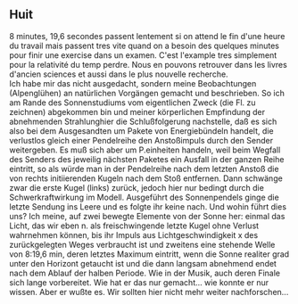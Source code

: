 ## Huit
8 minutes, 19,6 secondes passent lentement si on attend le fin d&#39;une heure du travail mais passent tres vite quand on a besoin des quelques minutes pour finir une exercise dans un examen. C&#39;est l&#39;example tres simplement pour la relativité du temp perdre. Nous en pouvons retrouver dans les livres d&#39;ancien sciences et aussi dans le plus nouvelle recherche.    
Ich habe mir das nicht ausgedacht, sondern meine Beobachtungen (Alpenglühen) an natürlichen Vorgängen gemacht und beschrieben. So ich am Rande des Sonnenstudiums vom eigentlichen Zweck (die Fl. zu zeichnen) abgekommen bin und meiner körperlichen Empfindung der abnehmenden Strahlunghier die Schlußfolgerung nachstelle, daß es sich also bei dem Ausgesandten um Pakete von Energiebündeln handelt, die verlustlos gleich einer Pendelreihe den Anstoßimpuls durch den Sender weitergeben. Es muß sich aber um P.einheiten handeln, weil beim Wegfall des Senders des jeweilig nächsten Paketes ein Ausfall in der ganzen Reihe eintritt, so als würde man in der Pendelreihe nach dem letzten Anstoß die von rechts initiierenden Kugeln nach dem Stoß entfernen. Dann schwänge zwar die erste Kugel (links) zurück, jedoch hier nur bedingt durch die Schwerkraftwirkung im Modell. Ausgeführt des Sonnenpendels ginge die letzte Sendung ins Leere und es folgte ihr keine nach. Und wohin führt dies uns? Ich meine, auf zwei bewegte Elemente von der Sonne her: einmal das Licht, das wir eben n. als freischwingende letzte Kugel ohne Verlust wahrnehmen können, bis ihr Impuls aus Lichtgeschwindigkeit x des zurückgelegten Weges verbraucht ist und zweitens eine stehende Welle von 8:19,6 min, deren letztes Maximum eintritt, wenn die Sonne realiter grad unter den Horizont getaucht ist und die dann langsam abnehmend endet nach dem Ablauf der halben Periode. Wie in der Musik, auch deren Finale sich lange vorbereitet. Wie hat er das nur gemacht... wie konnte er nur wissen. Aber er wußte es. Wir sollten hier nicht mehr weiter nachforschen...   
